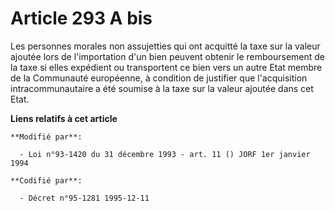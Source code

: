 # Article 293 A bis

Les personnes morales non assujetties qui ont acquitté la taxe sur la valeur ajoutée lors de l'importation d'un bien peuvent
obtenir le remboursement de la taxe si elles expédient ou transportent ce bien vers un autre Etat membre de la Communauté
européenne, à condition de justifier que l'acquisition intracommunautaire a été soumise à la taxe sur la valeur ajoutée dans
cet Etat.

**Liens relatifs à cet article**

	**Modifié par**:

	  - Loi n°93-1420 du 31 décembre 1993 - art. 11 () JORF 1er janvier 1994

	**Codifié par**:

	  - Décret n°95-1281 1995-12-11
